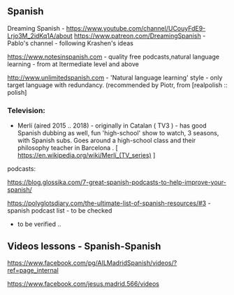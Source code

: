 
## Spanish


Dreaming Spanish - 
https://www.youtube.com/channel/UCouyFdE9-Lrjo3M_2idKq1A/about
https://www.patreon.com/DreamingSpanish - Pablo's channel - following Krashen's ideas

https://www.notesinspanish.com - quality free podcasts,natural language learning - from at Itermediate level and above

http://www.unlimitedspanish.com - 'Natural language learning' style - only target language with redundancy. (recommended by Piotr, from [realpolish :: polish]


### Television:

 * Merlí (aired 2015 .. 2018) - originally in Catalan ( TV3 ) - has good Spanish dubbing as well, fun 'high-school' show to watch, 3 seasons, with Spanish subs. Goes around a high-school class and their philosophy teacher in Barcelona .
 [ https://en.wikipedia.org/wiki/Merlí_(TV_series) ] 




podcasts: 




https://blog.glossika.com/7-great-spanish-podcasts-to-help-improve-your-spanish/

https://polyglotsdiary.com/the-ultimate-list-of-spanish-resources/#3 - spanish podcast list - to be checked

 - to be verified ..

## Videos lessons - Spanish-Spanish 

https://www.facebook.com/pg/AILMadridSpanish/videos/?ref=page_internal

https://www.facebook.com/jesus.madrid.566/videos


